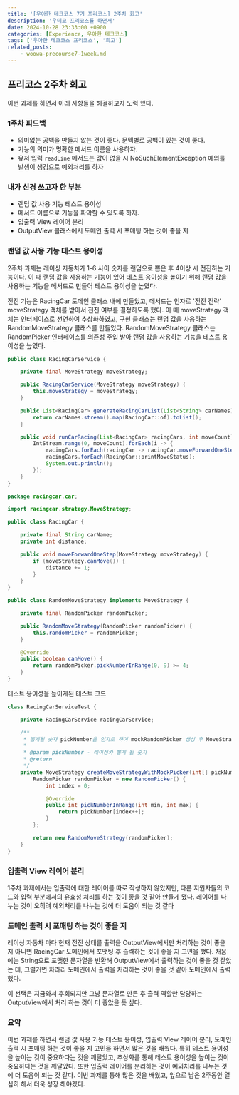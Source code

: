 ```yaml
---
title: '[우아한 테크코스 7기 프리코스] 2주차 회고'
description: '우테코 프리코스를 하면서'
date: 2024-10-28 23:33:00 +0900
categories: [Experience, 우아한 테크코스]
tags: ['우아한 테크코스 프리코스', '회고']
related_posts:
    - woowa-precourse7-1week.md
---
```


## 프리코스 2주차 회고
이번 과제를 하면서 아래 사항들을 해결하고자 노력 했다.

### 1주차 피드백
- 의미없는 공백을 만들지 않는 것이 좋다. 문맥별로 공백이 있는 것이 좋다.
- 기능의 의미가 명확한 메서드 이름을 사용하자.
- 유저 입력 `readLine` 메서드는 값이 없을 시 NoSuchElementException 예외를 발생이 생김으로 예외처리를 하자

###  내가 신경 쓰고자 한 부분
- 랜덤 값 사용 기능 테스트 용이성
- 메서드 이름으로 기능을 파악할 수 있도록 하자.
- 입출력 View 레이어 분리
- OutputView 클래스에서 도메인 출력 시 포매팅 하는 것이 좋을 지

### 랜덤 값 사용 기능 테스트 용이성
2주차 과제는 레이싱 자동차가 1-6 사이 숫자를 랜덤으로 뽑은 후 4이상 시 전진하는 기능이다. 이 때 랜덤 값을 사용하는 기능이 있어 테스트 용이성을 높이기 위해 랜덤 값을 사용하는 기능을 메서드로 만들어 테스트 용이성을 높였다.

전진 기능은 RacingCar 도메인 클래스 내에 만들었고, 메서드는 인자로 '전진 전략' moveStrategy 객체를 받아서 전진 여부를 결정하도록 했다. 이 때 moveStrategy 객체는 인터페이스로 선언하여 추상화하였고, 구현 클래스는 랜덤 값을 사용하는 RandomMoveStrategy 클래스를 만들었다. RandomMoveStrategy 클래스는 RandomPicker 인터페이스를 의존성 주입 받아 랜덤 값을 사용하는 기능을 테스트 용이성을 높였다.

``` java
public class RacingCarService {

    private final MoveStrategy moveStrategy;

    public RacingCarService(MoveStrategy moveStrategy) {
        this.moveStrategy = moveStrategy;
    }

    public List<RacingCar> generateRacingCarList(List<String> carNames) {
        return carNames.stream().map(RacingCar::of).toList();
    }

    public void runCarRacing(List<RacingCar> racingCars, int moveCount) {
        IntStream.range(0, moveCount).forEach(i -> {
            racingCars.forEach(racingCar -> racingCar.moveForwardOneStep(moveStrategy));
            racingCars.forEach(RacingCar::printMoveStatus);
            System.out.println();
        });
    }
}

package racingcar.car;

import racingcar.strategy.MoveStrategy;

public class RacingCar {

    private final String carName;
    private int distance;

    public void moveForwardOneStep(MoveStrategy moveStrategy) {
        if (moveStrategy.canMove()) {
            distance += 1;
        }
    }
}

public class RandomMoveStrategy implements MoveStrategy {

    private final RandomPicker randomPicker;

    public RandomMoveStrategy(RandomPicker randomPicker) {
        this.randomPicker = randomPicker;
    }

    @Override
    public boolean canMove() {
        return randomPicker.pickNumberInRange(0, 9) >= 4;
    }
}
```
테스트 용이성을 높이게된 테스트 코드
``` java
class RacingCarServiceTest {

    private RacingCarService racingCarService;

    /**
     * 뽑게될 숫자 pickNumber을 인자로 하여 mockRandomPicker 생성 후 MoveStrategy 생성
     *
     * @param pickNumber - 레이싱카 뽑게 될 숫자
     * @return
     */
    private MoveStrategy createMoveStrategyWithMockPicker(int[] pickNumber) {
        RandomPicker randomPicker = new RandomPicker() {
            int index = 0;

            @Override
            public int pickNumberInRange(int min, int max) {
                return pickNumber[index++];
            }
        };

        return new RandomMoveStrategy(randomPicker);
    }
}
```

### 입출력 View 레이어 분리
1주차 과제에서는 입출력에 대한 레이어를 따로 작성하지 않았지만, 다른 지원자들의 코드와 입력 부분에서의 유효성 처리를 하는 것이 좋을 것 같아 만들게 됐다. 레이어를 나누는 것이 오히려 예외처리를 나누는 것에 더 도움이 되는 것 같다

### 도메인 출력 시 포매팅 하는 것이 좋을 지
레이싱 자동차 마다 현재 전진 상태를 출력을 OutputView에서만 처리하는 것이 좋을 지 아니면 RacingCar 도메인에서 포맷팅 후 출력하는 것이 좋을 지 고민을 했다. 처음에는 String으로 포맷한 문자열을 반환해 OutputView에서 출력하는 것이 좋을 것 같았는 데, 그럴거면 차라리 도메인에서 출력을 처리하는 것이 좋을 것 같아 도메인에서 출력했다.

이 선택은 지금와서 후회되지만 그냥 문자열로 만든 후 출력 역할만 담당하는 OutputView에서 처리 하는 것이 더 좋았을 듯 싶다.

### 요약
이번 과제를 하면서 랜덤 값 사용 기능 테스트 용이성, 입출력 View 레이어 분리, 도메인 출력 시 포매팅 하는 것이 좋을 지 고민을 하면서 많은 것을 배웠다. 특히 테스트 용이성을 높이는 것이 중요하다는 것을 깨달았고, 추상화를 통해 테스트 용이성을 높이는 것이 중요하다는 것을 깨달았다. 또한 입출력 레이어를 분리하는 것이 예외처리를 나누는 것에 더 도움이 되는 것 같다. 이번 과제를 통해 많은 것을 배웠고, 앞으로 남은 2주동안 열심히 해서 더욱 성장 해야겠다.
